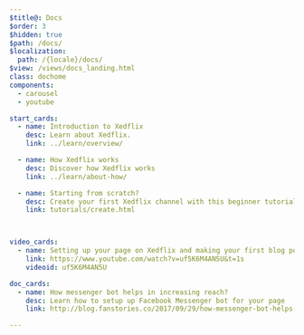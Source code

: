 ```yaml
---
$title@: Docs
$order: 3
$hidden: true
$path: /docs/
$localization:
  path: /{locale}/docs/
$view: /views/docs_landing.html
class: dochome
components:
  - carousel
  - youtube

start_cards:
  - name: Introduction to Xedflix
    desc: Learn about Xedflix.
    link: ../learn/overview/

  - name: How Xedflix works
    desc: Discover how Xedflix works
    link: ../learn/about-how/

  - name: Starting from scratch?
    desc: Create your first Xedflix channel with this beginner tutorial.
    link: tutorials/create.html



video_cards:
  - name: Setting up your page on Xedflix and making your first blog post. 
    link: https://www.youtube.com/watch?v=uf5K6M4AN5U&t=1s
    videoid: uf5K6M4AN5U  

doc_cards:
  - name: How messenger bot helps in increasing reach?
    desc: Learn how to setup up Facebook Messenger bot for your page
    link: http://blog.fanstories.co/2017/09/29/how-messenger-bot-helps-in-increasing-reach-972.html

---
```

